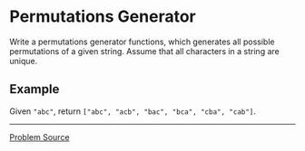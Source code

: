 # Permutations Generator

Write a permutations generator functions, which generates all possible permutations of a given 
string. Assume that all characters in a string are unique.

Example
-------

Given `"abc"`, return `["abc", "acb", "bac", "bca", "cba", "cab"]`.

---

[Problem Source](https://nikita.tk)
